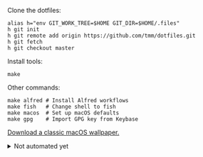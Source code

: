 Clone the dotfiles:

```
alias h="env GIT_WORK_TREE=$HOME GIT_DIR=$HOME/.files"
h git init
h git remote add origin https://github.com/tmm/dotfiles.git
h git fetch
h git checkout master
```

Install tools:

```
make
```

Other commands:

```
make alfred # Install Alfred workflows
make fish   # Change shell to fish
make macos  # Set up macOS defaults
make gpg    # Import GPG key from Keybase
```

[Download a classic macOS
wallpaper.](https://512pixels.net/projects/default-mac-wallpapers-in-5k/)

<details>
    <summary>Not automated yet</summary>

<ul>
   <li>Map Caps lock to Escape</li>
   <li>Automatically show and hide the menu bar</li>
   <li>Automatically show and hide the dock</li>
   <li>Set trackpad tracking speed to fastest available</li>
   <li>Configure SSH</li>
   <li>Set up <a href="https://1password.com">1Password</a></li>
   <li>Set up <a href="https://www.alfredapp.com">Alfred</a></li>
   <li>Set up <a href="https://contexts.co">Contexts</a></li>
</ul>
</details>
